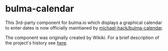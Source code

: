 # bulma-calendar
This 3rd-party component for bulma.io which displays a graphical calendar to enter dates is now officially maintianed by [michael-hack/bulma-calendar](https://github.com/miachael-hack/bulma-calendar/).

The component was originally created by Wikiki.  For a brief description of the project's history see [here](https://github.com/bulma-extensions/bulma---projecthistory/blob/main/README.md).

